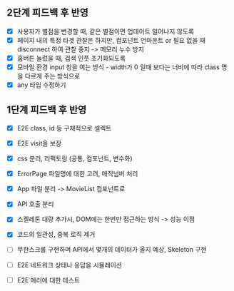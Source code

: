 ## 2단계 피드백 후 반영

- [x] 사용자가 별점을 변경할 때, 같은 별점이면 업데이트 일어나지 않도록
- [x] 페이지 내의 특정 타겟 관찰은 하지만, 컴포넌트 언마운트 or 필요 없을 때 disconnect 하여 관찰 중지 -> 메모리 누수 방지
- [x] 홈버튼 눌렀을 때, 검색 인풋 초기화되도록
- [x] 모바일 환경 input 창을 여는 방식 - width가 0 일때 보다는 너비에 따라 class 명을 다르게 주는 방식으로
- [x] any 타입 수정하기

## 1단계 피드백 후 반영

- [x] E2E class, id 등 구체적으로 셀렉트
- [x] E2E visit을 보장

- [x] css 분리, 리팩토링 (공통, 컴포넌트, 변수화)
- [x] ErrorPage 파일명에 대한 고려, 매직넘버 처리
- [x] App 파일 분리 -> MovieList 컴포넌트로
- [x] API 호출 분리
- [x] 스켈레톤 대량 추가시, DOM에는 한번만 접근하는 방식 -> 성능 이점
- [x] 코드의 일관성, 중복 로직 제거

- [ ] 무한스크롤 구현하며 API에서 몇개의 데이터가 올지 예상, Skeleton 구현
- [ ] E2E 네트워크 상태나 응답을 시뮬레이션
- [ ] E2E 에러에 대한 테스트
